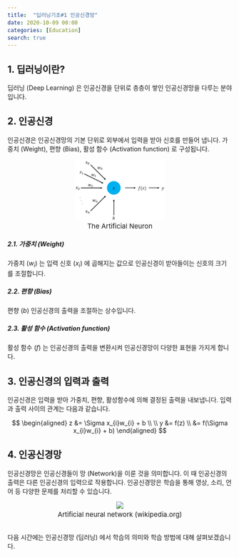 ```yaml
---
title:  "딥러닝기초#1 인공신경망"
date: 2020-10-09 00:00
categories: [Education]
search: true
---
```

## 1. 딥러닝이란?
딥러닝 (Deep Learning) 은 인공신경을 단위로 층층이 쌓인 인공신경망을 다루는 분야입니다.

## 2. 인공신경
인공신경은 인공신경망의 기본 단위로 외부에서 입력을 받아 신호를 만들어 냅니다.  가중치 (Weight), 편향 (Bias), 활성 함수 (Activation function) 로 구성됩니다.
<center><img src="/assets/images/education/artificial_neuron.png" width="40%"></center>
<center style="font-size:15px">The Artificial Neuron</center>

##### 2.1. 가중치 (Weight)
가중치 ($w_{i}$) 는 입력 신호 ($x_{i}$) 에 곱해지는 값으로 인공신경이 받아들이는 신호의 크기를 조절합니다.

##### 2.2. 편향 (Bias)
편향 ($b$) 인공신경의 출력을 조절하는 상수입니다.

##### 2.3. 활성 함수 (Activation function)
활성 함수 ($f$) 는 인공신경의 출력을 변환시켜 인공신경망이 다양한 표현을 가지게 합니다.

## 3. 인공신경의 입력과 출력
인공신경은 입력을 받아 가중치, 편향, 활성함수에 의해 결정된 출력을 내보냅니다. 입력과 출력 사이의 관계는 다음과 같습니다.

$$
\begin{aligned}
z &= \Sigma x_{i}w_{i} + b \\
 \\
y &= f(z) \\
  &= f(\Sigma x_{i}w_{i} + b)
\end{aligned}
$$

## 4. 인공신경망
인공신경망은 인공신경들이 망 (Network)을 이룬 것을 의미합니다. 이 때 인공신경의 출력은 다른 인공신경의 입력으로 작용합니다. 인공신경망은 학습을 통해 영상, 소리, 언어 등 다양한 문제를 처리할 수 있습니다.

<center><img src="https://upload.wikimedia.org/wikipedia/commons/thumb/7/7f/Two_layer_ann.svg/800px-Two_layer_ann.svg.png" width="40%"></center>
<center style="font-size:15px">Artificial neural network (wikipedia.org)</center><br>

다음 시간에는 인공신경망 (딥러닝) 에서 학습의 의미와 학습 방법에 대해 살펴보겠습니다.